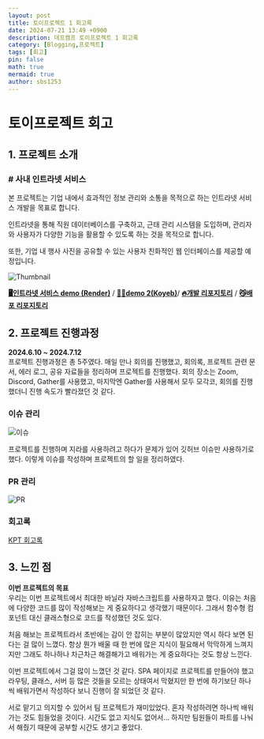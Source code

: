 ```yaml
---
layout: post
title: 토이프로젝트 1 회고록
date: 2024-07-21 13:49 +0900
description: 데프캠프 토이프로젝트 1 회고록
category: [Blogging,프로젝트]
tags: [회고]
pin: false
math: true
mermaid: true
author: sbs1253
---
```


# 토이프로젝트 회고

## 1. 프로젝트 소개

### # 사내 인트라넷 서비스

본 프로젝트는 기업 내에서 효과적인 정보 관리와 소통을 목적으로 하는 인트라넷 서비스 개발을 목표로 합니다.

인트라넷을 통해 직원 데이터베이스를 구축하고, 근태 관리 시스템을 도입하며, 관리자와 사용자가 다양한 기능을 활용할 수 있도록 하는 것을 목적으로 합니다.

또한, 기업 내 행사 사진을 공유할 수 있는 사용자 친화적인 웹 인터페이스를 제공할 예정입니다.

  

![Thumbnail](https://camo.githubusercontent.com/102469c646795dc1115739d2631bfffe7645342fe5fcf8d0e9215175d036df6e/68747470733a2f2f692e696d6775722e636f6d2f78594c4336736c2e6a706567)

[**🖥️인트라넷 서비스 demo (Render)**](https://intranet-solution.onrender.com/) / [**👩‍💼demo 2(Koyeb)**](https://organic-meggy-toyproject-group2-intranet-solution-b9fd064a.koyeb.app/)/ [**🔥개발 리포지토리**](https://github.com/Dev-FE-1/team2-intranet-project-) / [**😼배포 리포지토리**](https://github.com/DFE-1st-toy-project-group-2/intranet-solution)
  

## 2. 프로젝트 진행과정

**2024.6.10 ~ 2024.7.12**  
프로젝트 진행과정은 총 5주였다. 매일 만나 회의를 진행했고, 회의록, 프로젝트 관련 문서, 에러 로그, 공유 자료들을 정리하며 프로젝트를 진행했다. 회의 장소는 Zoom, Discord, Gather를 사용했고, 마지막엔 Gather를 사용해서 모두 모각코, 회의를 진행했더니 진행 속도가 빨라졌던 것 같다.

### 이슈 관리

![이슈](https://i.imgur.com/reGUNCk.png)

프로젝트를 진행하며 지라를 사용하려고 하다가 문제가 있어 깃허브 이슈만 사용하기로 했다. 이렇게 이슈를 작성하며 프로젝트의 할 일을 정리하였다.

### PR 관리

![PR](https://i.imgur.com/n3MNyLP.png)

### 회고록

[KPT 회고록](https://github.com/Dev-FE-1/team2-intranet-project-/blob/main/design/%ED%94%84%EB%A1%9C%EC%A0%9D%ED%8A%B8KPT%ED%9A%8C%EA%B3%A0.md)

## 3. 느낀 점

**이번 프로젝트의 목표**  
우리는 이번 프로젝트에서 최대한 바닐라 자바스크립트를 사용하자고 했다. 이유는 처음에 다양한 코드를 많이 작성해보는 게 중요하다고 생각했기 때문이다. 그래서 함수형 컴포넌트 대신 클래스형으로 코드를 작성했던 것도 있다.

처음 해보는 프로젝트라서 초반에는 감이 안 잡히는 부분이 많았지만 역시 하다 보면 된다는 걸 많이 느꼈다. 항상 뭔가 배울 때 한 번에 많은 지식이 필요해서 막막하게 느껴지지만 그래도 하나하나 차근차근 해결해가고 배워가는 게 중요하다는 것도 항상 느낀다. 

이번 프로젝트에서 그걸 많이 느꼈던 것 같다. SPA 페이지로 프로젝트를 만들어야 했고 라우팅, 클래스, 서버 등 많은 것들을 모르는 상태여서 막혔지만 한 번에 하기보단 하나씩 배워가면서 작성하다 보니 진행이 잘 되었던 것 같다.

서로 맡기고 의지할 수 있어서 팀 프로젝트가 재미있었다. 혼자 작성하려면 하나씩 배워가는 것도 힘들었을 것이다. 시간도 없고 지식도 없어서... 하지만 팀원들이 파트를 나눠서 해줬기 때문에 공부할 시간도 생기고 좋았다.